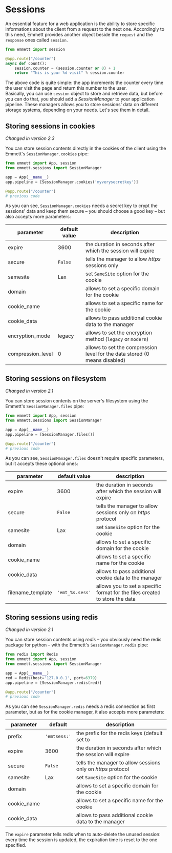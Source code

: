 Sessions
========

An essential feature for a web application is the ability to store specific informations about the client from a request to the next one. Accordingly to this need, Emmett provides another object beside the `request` and the `response` ones called `session`.

```python
from emmett import session

@app.route("/counter")
async def count():
    session.counter = (session.counter or 0) + 1
    return "This is your %d visit" % session.counter
```

The above code is quite simple: the app increments the counter every time the user visit the page and return this number to the user.   
Basically, you can use `session` object to store and retrieve data, but before you can do that, you should add a *SessionManager* to your application pipeline. These managers allows you to store sessions' data on different storage systems, depending on your needs. Let's see them in detail.

Storing sessions in cookies
---------------------------

*Changed in version 2.3*

You can store session contents directly in the cookies of the client using the Emmett's `SessionManager.cookies` pipe:

```python
from emmett import App, session
from emmett.sessions import SessionManager

app = App(__name__)
app.pipeline = [SessionManager.cookies('myverysecretkey')]

@app.route("/counter")
# previous code
```

As you can see, `SessionManager.cookies` needs a secret key to crypt the sessions' data and keep them secure – you should choose a good key – but also accepts more parameters:

| parameter | default value | description |
| --- | --- | --- |
| expire | 3600 | the duration in seconds after which the session will expire |
| secure | `False` | tells the manager to allow *https* sessions only |
| samesite | Lax | set `SameSite` option for the cookie |
| domain | | allows to set a specific domain for the cookie |
| cookie\_name | | allows to set a specific name for the cookie |
| cookie\_data | | allows to pass additional cookie data to the manager |
| encryption\_mode | legacy | allows to set the encryption method (`legacy` or `modern`) |
| compression\_level | 0 | allows to set the compression level for the data stored (0 means disabled) |

Storing sessions on filesystem
------------------------------

*Changed in version 2.1*

You can store session contents on the server's filesystem using the Emmett's `SessionManager.files` pipe:

```python
from emmett import App, session
from emmett.sessions import SessionManager

app = App(__name__)
app.pipeline = [SessionManager.files()]

@app.route("/counter")
# previous code
```

As you can see, `SessionManager.files` doesn't require specific parameters, but it accepts these optional ones:

| parameter | default value | description |
| --- | --- | --- |
| expire | 3600 | the duration in seconds after which the session will expire |
| secure | `False` | tells the manager to allow sessions only on *https* protocol |
| samesite | Lax | set `SameSite` option for the cookie |
| domain | | allows to set a specific domain for the cookie |
| cookie\_name | | allows to set a specific name for the cookie |
| cookie\_data | | allows to pass additional cookie data to the manager |
| filename_template | `'emt_%s.sess'` | allows you to set a specific format for the files created to store the data |

Storing sessions using redis
----------------------------

*Changed in version 2.1*

You can store session contents using *redis* – you obviously need the redis package for python – with the Emmett's `SessionManager.redis` pipe:

```python
from redis import Redis
from emmett import App, session
from emmett.sessions import SessionManager

app = App(__name__)
red = Redis(host='127.0.0.1', port=6379)
app.pipeline = [SessionManager.redis(red)]

@app.route("/counter")
# previous code
```

As you can see `SessionManager.redis` needs a redis connection as first parameter, but as for the cookie manager, it also accepts more parameters:

| parameter | default | description |
| --- | --- | --- |
| prefix | `'emtsess:'` | the prefix for the redis keys (default set to |
| expire | 3600 | the duration in seconds after which the session will expire |
| secure | `False` | tells the manager to allow sessions only on *https* protocol |
| samesite | Lax | set `SameSite` option for the cookie |
| domain | | allows to set a specific domain for the cookie |
| cookie\_name | | allows to set a specific name for the cookie |
| cookie\_data | | allows to pass additional cookie data to the manager |

The `expire` parameter tells redis when to auto-delete the unused session: every time the session is updated, the expiration time is reset to the one specified.
